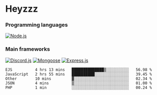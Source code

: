 # Heyzzz  

### Programming languages  

[![Node.js](https://img.shields.io/badge/-Node.js-262626?style=for-the-badge)](https://nodejs.org/ru)

### Main frameworks

[![Discord.js](https://img.shields.io/badge/-Discord.js-262626?style=for-the-badge)](https://www.npmjs.com/package/discord.js) [![Mongoose](https://img.shields.io/badge/-Mongoose-262626?style=for-the-badge)](https://www.npmjs.com/package/mongoose) [![Express.js](https://img.shields.io/badge/-Express.js-262626?style=for-the-badge)](https://www.npmjs.com/package/express)
<!--START_SECTION:waka-->
```text
EJS          4 hrs 13 mins   ██████████████▒░░░░░░░░░░   56.98 % 
JavaScript   2 hrs 55 mins   ██████████░░░░░░░░░░░░░░░   39.45 % 
Other        10 mins         ▓░░░░░░░░░░░░░░░░░░░░░░░░   02.34 % 
JSON         4 mins          ▒░░░░░░░░░░░░░░░░░░░░░░░░   01.00 % 
PHP          1 min           ░░░░░░░░░░░░░░░░░░░░░░░░░   00.24 % 
```
<!--END_SECTION:waka-->
